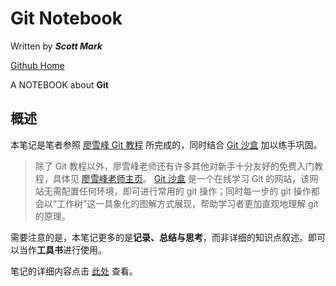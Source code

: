 # Git Notebook

Written by ***Scott Mark***

[Github Home](https://github.com/iScottMark)

A NOTEBOOK about **Git**

## 概述

本笔记是笔者参照 [廖雪峰 Git 教程](https://www.liaoxuefeng.com/wiki/896043488029600) 所完成的，同时结合 [Git 沙盒](https://learngitbranching.js.org/?locale=zh_CN) 加以练手巩固。

> 除了 Git 教程以外，廖雪峰老师还有许多其他对新手十分友好的免费入门教程，具体见 [廖雪峰老师主页](https://www.liaoxuefeng.com/)。
> [Git 沙盒](https://learngitbranching.js.org/?locale=zh_CN) 是一个在线学习 Git 的网站，该网站无需配置任何环境，即可进行常用的 git 操作；同时每一步的 git 操作都会以“工作树”这一具象化的图解方式展现，帮助学习者更加直观地理解 git 的原理。

需要注意的是，本笔记更多的是**记录、总结与思考**，而非详细的知识点叙述。即可以当作**工具书**进行使用。

笔记的详细内容点击 [此处](./Learn_Git.md) 查看。

